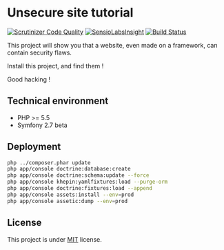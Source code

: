 Unsecure site tutorial
======================

[![Scrutinizer Code Quality](https://scrutinizer-ci.com/g/cgrandval/unsecure-site-tutorial/badges/quality-score.png?b=master)](https://scrutinizer-ci.com/g/cgrandval/unsecure-site-tutorial/?branch=master)
[![SensioLabsInsight](https://insight.sensiolabs.com/projects/99894...d00c2/mini.png)](https://insight.sensiolabs.com/projects/99894...0c2)
[![Build Status](https://travis-ci.org/cgrandval/unsecure-site-tutorial.svg?branch=master)](https://travis-ci.org/cgrandval/unsecure-site-tutorial)

This project will show you that a website, even made on a framework, can contain security flaws.

Install this project, and find them !

Good hacking !


## Technical environment

- PHP >= 5.5
- Symfony 2.7 beta


## Deployment

``` bash
php ../composer.phar update
php app/console doctrine:database:create
php app/console doctrine:schema:update --force
php app/console khepin:yamlfixtures:load --purge-orm
php app/console doctrine:fixtures:load --append
php app/console assets:install --env=prod
php app/console assetic:dump --env=prod
```


## License

This project is under [MIT](LICENSE) license.
